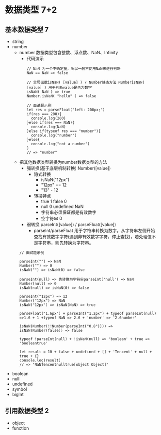 # 数据类型 7+2
## 基本数据类型 7
- string
- number
  - number 数据类型包含整数、浮点数、NaN、Infinity
    - 代码演示
      ```
      // NaN 为一个不确定量，所以一般不使用NaN来进行判断
      NaN == NaN => false
      ```
      ```
      // 全局函数isNaN( [value] ) / Number静态方法 NumberisNaN( [value] ) 用于判断value是否为数字
      isNaN( NaN ) => true
      Number.isNaN( "hello" ) => false
      ```
      ```
      // 面试题示例
      let res = parseFloat("left: 200px;")
      if(res === 200){
        console.log(200)
      }else if(res === NaN){
        console.log(NaN)
      }else if(typeof res === "number"){
        console.log("number")
      }else{
        console.log("not a number")
      }
      // => "number"
      ```
  - 把其他数据类型转换为number数据类型的方法
    - 强转换(基于底层机制转换) Number([value])
      - 隐式转换
        - isNaN("12px")
        - "12px" == 12
        - "13" - 12
      - 转换特点
        - true 1 false 0
        - null 0 undefined NaN
        - 字符串必须保证都是有效数字
        - 空字符串 0
    - 弱转换 parseInt([value]) / parseFloat([value])
      - parseInt/parseFloat 用于字符串转换为数字，从字符串左侧开始查找有效数字字符(遇到非有效数字字符，停止查找)，若处理值不是字符串，则先转换为字符串。
    ```
    // 面试题示例

    parseInt("") => NaN
    Number("") => 0
    isNaN("") => isNaN(0) => false

    parseInt(null) => 先转换为字符串parseInt('null') => NaN
    Number(null) => 0
    isNaN(null) => isNaN(0) => false

    parseInt("12px") => 12
    Number("12px") => NaN
    isNaN("12px") => isNaN(NaN) => true

    parseFloat("1.6px") + parseInt("1.2px") + typeof parseInt(null) =>1.6 + 1 +typeof NaN => 2.6 + 'number' => '2.6number'

    isNaN(Number(!!Number(parseInt("0.8")))) => isNaN(Number(false)) => false

    typeof !parseInt(null) + !isNaN(null) => 'boolean' + true => 'booleantrue'
    ```
    ```
    let result = 10 + false + undefined + [] + 'Tencent' + null + true + {}
    console.log(result)
    // => "NaNTencentnulltrue[object Object]"
    ```
- boolean
- null
- undefined
- symbol
- bigInt
## 引用数据类型 2
- object
- function